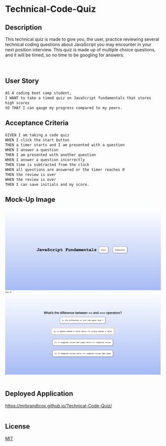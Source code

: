 # Technical-Code-Quiz 


## **Description**
This technical quiz is made to give you, the user, practice reviewing several technical coding questions about JavaScript you may encounter in your next position interview. This quiz is made up of multiple choice questions, and it will be timed, so no time to be googling for answers. </br> </br> </br>

## **User Story**
```
AS A coding boot camp student,
I WANT to take a timed quiz on JavaScript fundamentals that stores high scores
SO THAT I can gauge my progress compared to my peers. 
```

## **Acceptance Criteria** 
```
GIVEN I am taking a code quiz
WHEN I click the start button
THEN a timer starts and I am presented with a question
WHEN I answer a question 
THEN I am presented with another question
WHEN I answer a question incorrectly
THEN time is subtracted from the clock
WHEN all questions are answered or the timer reaches 0
THEN the review is over
WHEN the review is over
THEN I can save initials and my score.
```

## **Mock-Up Image** 
![Technical code quiz mockup img](assets/Code-Quiz-Home.png)
![Technical code quiz mockup image](assets/Code-Quiz-Question.png)
</br></br>

## **Deployed Application**
https://mrbrandtcox.github.io/Technical-Code-Quiz/
</br></br>

## **License** 
[MIT](https://choosealicense.com/licenses/mit/)